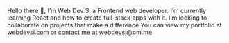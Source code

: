 Hello there 👋, I’m Web Dev Si a Frontend web developer.
I’m currently learning React and how to create full-stack apps with it.
I’m looking to collaborate on projects that make a difference
You can view my portfolio at [webdevsi.com](https://webdevsi.com) or contact me at [webdevsi@pm.me](mailto:webdevsi@pm.me)

<!---
WebDevSiDotCom/WebDevSiDotCom is a ✨ special ✨ repository because its `README.md` (this file) appears on your GitHub profile.
You can click the Preview link to take a look at your changes.
--->
